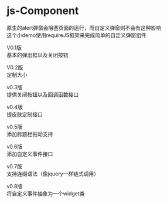 # js-Component
原生的alert弹窗会阻塞页面的运行，而自定义弹窗则不会有这种影响<br/>
这个小demo使用requireJS框架来完成简单的自定义弹窗组件

V0.1版  <br/>
  基本的弹出框以及关闭按钮


V0.2版 <br/>
  定制大小

v0.3版 <br/>
  提供关闭按钮以及回调函数接口

v0.4版 <br/>
  提皮肤定制接口

v0.5版 <br/>
  添加标题栏拖动支持

v0.6版<br/>
  添加自定义事件接口

v0.7版<br/>
  支持连缀语法（像jquery一样链式调用）

v0.8版<br/>
  将自定义事件抽象为一个widget类
